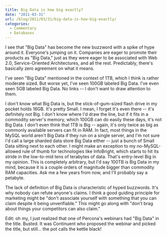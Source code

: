 ```yaml
---
title: Big Data is how big exactly?
date: "2011-03-31"
url: /blog/2011/03/31/big-data-is-how-big-exactly/
categories:
  - Commentary
  - Databases
---
```

I see that "Big Data" has become the new buzzword with a spike of hype around it. Everyone's jumping on it. Companies are eager to promote their products as "Big Data," just as they were eager to be associated with Web 2.0, Service-Oriented Architectures, and all the rest. Predictably, there's basically zero agreement on what it means.

I've seen "Big Data" mentioned in the context of 1TB, which I think is rather moderate sized. But worse yet, I've seen 100GB labeled Big Data. I've even seen 5GB labeled Big Data. No links -- I don't want to draw attention to them.

I don't know what Big Data is, but the stick-of-gum-sized flash drive in my pocket holds 16GB. It's pretty Small. I mean, I forget it's even there -- it's definitely not Big. I don't know where I'd draw the line, but if it fits in a commodity server's memory, which 100GB can do easily these days, it's not Big Data. I don't even think that 1TB is Big -- again, it's only twice as big as commonly available servers can fit in RAM. In fact, most things in the MySQL world aren't Big Data if they run on a single server, and I'm not sure I'd call a large sharded data store Big Data either -- just a bunch of Small Data sitting next to each other. I might make an exception to my no-MySQL-allowed rule of thumb for technologies like InfoBright, which starts to hit its stride in the low-to-mid tens of terabytes of data. That's entry-level Big in my opinion. This is completely arbitrary, but I'd say 100TB is Big Data in my mind, because it is a couple orders of magnitude bigger than commodity RAM capacities. Ask me a few years from now, and I'll probably say a petabyte.

The lack of definition of Big Data is characteristic of hyped buzzwords. It's why nobody can refute anyone's claims. I think a good guiding principle for marketing might be "don't associate yourself with something that you can claim despite it being unverifiable." This might go along with "don't brag about things your competitors can also claim."

Edit: oh my, I just realized that one of Percona's webinars had "Big Data" in the title. Busted. It was Continuent who proposed the webinar and picked the title, but still&#8230; the pot calls the kettle black!
